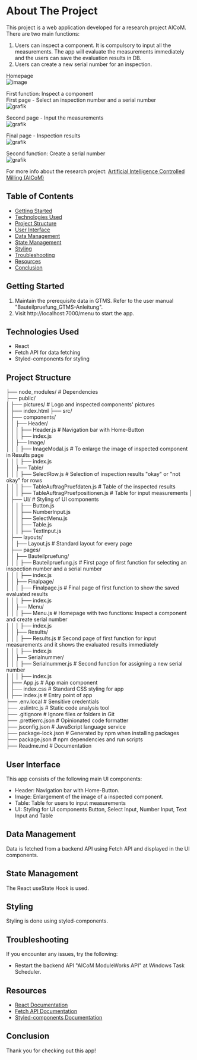 # About The Project

This project is a web application developed for a research project AICoM. There are two main functions:

1. Users can inspect a component. It is compulsory to input all the measurements. The app will evaluate the measurements immediately and the users can save the evaluation results in DB.
2. Users can create a new serial number for an inspection.

Homepage  
![image](https://github.com/kiongxiangyi/bauteilpruefung-frontend/assets/102138068/1c5a4b12-71ed-44d2-8025-6653c5dc061f)

First function: Inspect a component  
First page - Select an inspection number and a serial number  
![grafik](https://github.com/kiongxiangyi/bauteilpruefung-frontend/assets/102138068/ece2ebc1-a8c5-48b3-b257-90729ca1ed38)

Second page - Input the measurements  
![grafik](https://github.com/kiongxiangyi/bauteilpruefung-frontend/assets/102138068/7effe5e1-7f99-4de4-945d-874485a1e117)

Final page - Inspection results  
![grafik](https://github.com/kiongxiangyi/bauteilpruefung-frontend/assets/102138068/196c1828-69a1-42cd-9eff-f3e6beb793d7)

Second function: Create a serial number  
![grafik](https://github.com/kiongxiangyi/bauteilpruefung-frontend/assets/102138068/c9332a95-5cfc-46ea-ab59-41d3cfd65fd0)

For more info about the research project: [Artificial Intelligence Controlled Milling (AICoM)](https://lernendewerkzeugmaschine.de/)

## Table of Contents

- [Getting Started](#getting-started)
- [Technologies Used](#technologies-used)
- [Project Structure](#project-structure)
- [User Interface](#user-interface)
- [Data Management](#data-management)
- [State Management](#state-management)
- [Styling](#styling)
- [Troubleshooting](#troubleshooting)
- [Resources](#resources)
- [Conclusion](#conclusion)

## Getting Started

1. Maintain the prerequisite data in GTMS. Refer to the user manual "Bauteilpruefung_GTMS-Anleitung".
2. Visit http://localhost:7000/menu to start the app.

## Technologies Used

- React
- Fetch API for data fetching
- Styled-components for styling

## Project Structure

├── node_modules/ # Dependencies  
├── public/  
│ ├── pictures/ # Logo and inspected components' pictures  
│ ├── index.html
├── src/  
│ ├── components/  
│ │ ├── Header/  
│ │ │ ├── Header.js # Navigation bar with Home-Button  
│ │ │ ├── index.js  
│ │ ├── Image/  
│ │ │ ├── ImageModal.js # To enlarge the image of inspected component in Results page  
│ │ │ ├── index.js  
│ │ ├── Table/  
│ │ │ ├── SelectRow.js # Selection of inspection results "okay" or "not okay" for rows  
│ │ │ ├── TableAuftragPruefdaten.js # Table of the inspected results  
│ │ │ ├── TableAuftragPruefpositionen.js # Table for input measurements
│ │ ├── UI/ # Styling of UI components  
│ │ │ ├── Button.js  
│ │ │ ├── NumberInput.js  
│ │ │ ├── SelectMenu.js  
│ │ │ ├── Table.js  
│ │ │ ├── TextInput.js  
│ ├── layouts/  
│ │ ├── Layout.js # Standard layout for every page  
│ ├── pages/  
│ │ ├── Bauteilpruefung/  
│ │ │ ├── Bauteilpruefung.js # First page of first function for selecting an inspection number and a serial number  
│ │ │ ├── index.js  
│ │ ├── Finalpage/  
│ │ │ ├── Finalpage.js # Final page of first function to show the saved evaluated results  
│ │ │ ├── index.js  
│ │ ├── Menu/  
│ │ │ ├── Menu.js # Homepage with two functions: Inspect a component and create serial number  
│ │ │ ├── index.js  
│ │ ├── Results/  
│ │ │ ├── Results.js # Second page of first function for input measurements and it shows the evaluated results immediately  
│ │ │ ├── index.js  
│ │ ├── Serialnummer/  
│ │ │ ├── Serialnummer.js # Second function for assigning a new serial number  
│ │ │ ├── index.js  
│ ├── App.js # App main component  
│ ├── index.css # Standard CSS styling for app  
│ ├── index.js # Entry point of app  
├── .env.local # Sensitive credentials  
├── .eslintrc.js # Static code analysis tool  
├── .gitignore # Ignore files or folders in Git  
├── .prettierrc.json # Opinionated code formatter  
├── jsconfig.json # JavaScript language service  
├── package-lock.json # Generated by npm when installing packages  
├── package.json # npm dependencies and run scripts  
├── Readme.md # Documentation

## User Interface

This app consists of the following main UI components:

- Header: Navigation bar with Home-Button.
- Image: Enlargement of the image of a inspected component.
- Table: Table for users to input measurements
- UI: Styling for UI components Button, Select Input, Number Input, Text Input and Table

## Data Management

Data is fetched from a backend API using Fetch API and displayed in the UI components.

## State Management

The React useState Hook is used.

## Styling

Styling is done using styled-components.

## Troubleshooting

If you encounter any issues, try the following:

- Restart the backend API "AICoM ModuleWorks API" at Windows Task Scheduler.

## Resources

- [React Documentation](https://reactjs.org/docs/getting-started.html)
- [Fetch API Documentation](https://developer.mozilla.org/en-US/docs/Web/API/Fetch_API)
- [Styled-components Documentation](https://styled-components.com/docs)

## Conclusion

Thank you for checking out this app!
